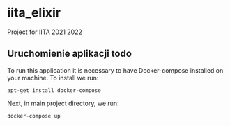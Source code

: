 # iita_elixir
Project for IITA 2021 2022

## Uruchomienie aplikacji todo

To run this application it is necessary to have Docker-compose installed on your machine. To install we run:

```
apt-get install docker-compose
```

Next, in main project directory, we run:
```
docker-compose up
```
